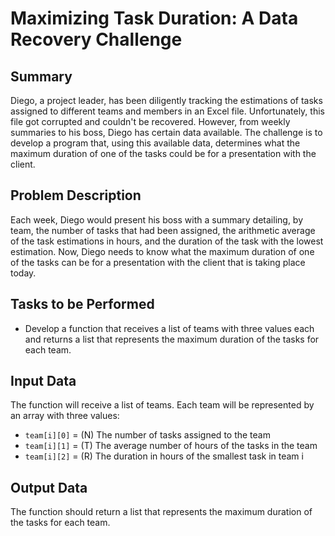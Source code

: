 # Maximizing Task Duration: A Data Recovery Challenge

## Summary

Diego, a project leader, has been diligently tracking the estimations of tasks assigned to different teams and members in an Excel file. Unfortunately, this file got corrupted and couldn't be recovered. However, from weekly summaries to his boss, Diego has certain data available. The challenge is to develop a program that, using this available data, determines what the maximum duration of one of the tasks could be for a presentation with the client.

## Problem Description

Each week, Diego would present his boss with a summary detailing, by team, the number of tasks that had been assigned, the arithmetic average of the task estimations in hours, and the duration of the task with the lowest estimation. Now, Diego needs to know what the maximum duration of one of the tasks can be for a presentation with the client that is taking place today.

## Tasks to be Performed

- Develop a function that receives a list of teams with three values each and returns a list that represents the maximum duration of the tasks for each team.

## Input Data

The function will receive a list of teams. Each team will be represented by an array with three values:

- `team[i][0]` = (N) The number of tasks assigned to the team
- `team[i][1]` = (T) The average number of hours of the tasks in the team
- `team[i][2]` = (R) The duration in hours of the smallest task in team i

## Output Data

The function should return a list that represents the maximum duration of the tasks for each team.

